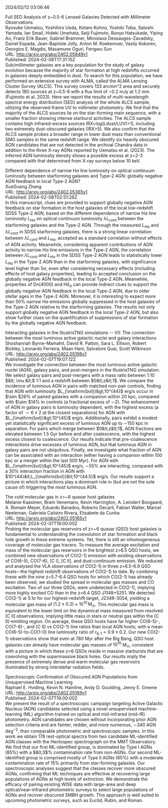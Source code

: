 2024/02/12 03:06:46  

Full SED Analysis of z~0.5-6 Lensed Galaxies Detected with Millimeter
  Observations  
Ryosuke Uematsu, Yoshihiro Ueda, Kotaro Kohno, Yoshiki Toba, Satoshi Yamada, Ian Smail, Hideki Umehata, Seiji Fujimoto, Bunyo Hatsukade, Yiping Ao, Franz Erik Bauer, Gabriel Brammer, Miroslava Dessauges-Zavadsky, Daniel Espada, Jean-Baptiste Jolly, Anton M. Koekemoer, Vasily Kokorev, Georgios E. Magdis, Masamune Oguri, Fengwu Sun  
URL: http://arxiv.org/abs/2402.05849v1  
Published: 2024-02-08T17:31:15Z  
  Sub/millimeter galaxies are a key population for the study of galaxy evolution because the majority of star formation at high redshifts occurred in galaxies deeply embedded in dust. To search for this population, we have performed an extensive survey with ALMA, called the ALMA Lensing Cluster Survey (ALCS). This survey covers 133 arcmin^2 area and securely detects 180 sources at z~0.5-6 with a flux limit of ~0.2 mJy at 1.2 mm (Fujimoto et al. 2023). Here we report the results of multi-wavelength spectral energy distribution (SED) analysis of the whole ALCS sample, utilizing the observed-frame UV to millimeter photometry. We find that the majority of the ALCS sources lie on the star-forming main sequence, with a smaller fraction showing intense starburst activities. The ALCS sample contains high infrared-excess sources IRX=log(Ldust/LUV)&gt;1), including two extremely dust-obscured galaxies (IRX&gt;5). We also confirm that the ALCS sample probes a broader range in lower dust mass than conventional SMG samples in the same redshift range. We identify six heavily obscured AGN candidates that are not detected in the archival Chandra data in addition to the three X-ray AGNs reported by Uematsu et al. (2023). The inferred AGN luminosity density shows a possible excess at z=2-3 compared with that determined from X-ray surveys below 10 keV.   

Different dependence of narrow H$α$ line luminosity on optical
  continuum luminosity between starforming galaxies and Type-2 AGN: globally
  negative AGN feedback in local Type-2 AGN?  
XueGuang Zhang  
URL: http://arxiv.org/abs/2402.05365v1  
Published: 2024-02-08T02:51:26Z  
  In this manuscript, clues are provided to support globally negative AGN feedback on star formation in the host galaxies of the local low-redshift SDSS Type-2 AGN, based on the different dependence of narrow H$\alpha$ line luminosity $L_{H\alpha}$ on optical continuum luminosity $\lambda L_{cont}$ between the starforming galaxies and the Type-2 AGN. Through the measured $L_{H\alpha}$ and $\lambda L_{cont}$ in SDSS starforming galaxies, there is a strong linear correlation between $\lambda L_{cont}$ and $L_{H\alpha}$, accepted as a standard correlation without effects of AGN activity. Meanwhile, considering apparent contributions of AGN activity to narrow H$\alpha$ line emissions in the Type-2 AGN, the correlation between $\lambda L_{cont}$ and $L_{H\alpha}$ in the SDSS Type-2 AGN leads to statistically lower $L_{H\alpha}$ in the Type-2 AGN than in the starforming galaxies, with significance level higher than 5$\sigma$, even after considering necessary effects (including effects of host galaxy properties), leading to accepted conclusion on the globally negative AGN feedback in the local Type-2 AGN. Meanwhile, properties of Dn(4000) and H$\delta_A$ can provide indirect clues to support the globally negative AGN feedback in the local Type-2 AGN, due to older stellar ages in the Type-2 AGN. Moreover, it is interesting to expect more than 50\% narrow H$\alpha$ emissions globally suppressed in the host galaxies of the Type-2 AGN relative to the starforming galaxies. The results not only support globally negative AGN feedback in the local Type-2 AGN, but also show further clues on the quantification of suppressions of star formation by the globally negative AGN feedback.   

Interacting galaxies in the IllustrisTNG simulations -- VII: The
  connection between the most luminous active galactic nuclei and galaxy
  interactions  
Shoshannah Byrne-Mamahit, David R. Patton, Sara L. Ellison, Robert Bickley, Leonardo Ferreira, Maan Hani, Salvatore Quai, Scott Wilkinson  
URL: http://arxiv.org/abs/2402.05196v1  
Published: 2024-02-07T19:07:12Z  
  We investigate the connection between the most luminous active galactic nuclei (AGN), galaxy pairs, and post-mergers in the IllustrisTNG simulation. We select galaxy pairs and post-mergers with a mass ratio between 1:10 $&lt; \mu &lt;$ 1:1 and a redshift between $0&lt;z&lt;1$. We compare the incidence of luminous AGN in pairs with matched non-pair controls, finding that AGN with luminosity $L_{\mathrm{bol}}&gt;10^{44}$ erg/s occur in $\sim $26\% of paired galaxies with a companion within 20 kpc, compared with $\sim $14\% in controls (a fractional excess of $\sim$2). The enhancement of AGN in galaxy pairs is luminosity dependent, with the highest excess (a factor of $\sim6\pm2$ at the closest separations) for AGN with $L_{\mathrm{bol}}&gt;10^{45}$ erg/s. Additionally, pairs exhibit a modest yet statistically significant excess of luminous AGN up to $\sim$150 kpc in separation. For pairs which merge between $0&lt;z&lt;1$, AGN fractions are elevated between 1.5 Gyr before and after coalescence, with the highest excess closest to coalescence. Our results indicate that pre-coalescence interactions drive excesses of luminous AGN, but that luminous AGN in galaxy pairs are not ubiquitous. Finally, we investigate what fraction of AGN can be associated with an interaction (either having a companion within 100 kpc or a merger within the last 500 Myr). For AGN with $L_{\mathrm{bol}}&gt;10^{45}$ erg/s, $\sim$55\% are interacting, compared with a 30\% interaction fraction in AGN with $10^{44}&lt;L_{\mathrm{bol}}&lt;10^{44.5}$ erg/s. Our results support a picture in which interactions play a dominant role in (but are not the sole cause of) triggering the most luminous AGN.   

The cold molecular gas in z&gt;~6 quasar host galaxies  
Melanie Kaasinen, Bram Venemans, Kevin Harrington, A. Leindert Boogaard, A. Romain Meyer, Eduardo Banados, Roberto Decarli, Fabian Walter, Marcel Neeleman, Gabriela Calistro Rivera, Elisabete da Cunha  
URL: http://arxiv.org/abs/2402.05165v1  
Published: 2024-02-07T19:00:00Z  
  Probing the molecular gas reservoirs of z&gt;~6 quasar (QSO) host galaxies is fundamental to understanding the coevolution of star formation and black hole growth in these extreme systems. Yet, there is still an inhomogeneous coverage of molecular gas tracers. To measure the average excitation and mass of the molecular gas reservoirs in the brightest z&gt;6.5 QSO hosts, we combined new observations of CO(2-1) emission with existing observations of CO(6-5), CO(7-6), [C I], [C II], and dust-continuum emission. We reduced and analysed the VLA observations of CO(2-1) in three z=6.5-6.9 QSO hosts--the highest redshift observations of CO(2-1) to date. By combining these with the nine z=5.7-6.4 QSO hosts for which CO(2-1) has already been observed, we studied the spread in molecular gas masses and CO excitation. Two of our three QSOs, were undetected in CO(2-1), implying more highly excited CO than in the z=6.4 QSO J1148+5251. We detected CO(2-1) at $5.1\sigma$ for our highest-redshift target, J2348-3054, yielding a molecular gas mass of $(1.2\pm0.2)\times 10^{10}\, \mathrm{M}_\odot$. This molecular gas mass is equivalent to the lower limit on the dynamical mass measured from resolved [C II] observations, implying little mass in stars or neutral gas within the [C II]-emitting region. On average, these QSO hosts have far higher CO(6-5)-, CO(7-6)-, and [C II] vs CO(2-1) line ratios than local AGN hosts; with a mean CO(6-5)-to-CO(1-0) line luminosity ratio of $r_{6,1}=0.9\pm0.2$. Our new CO(2-1) observations show that even at 780 Myr after the Big Bang, QSO host galaxies can already have molecular gas masses of $10^{10}$ M$_\odot$, consistent with a picture in which these z&gt;6 QSOs reside in massive starbursts that are coevolving with the supermassive black holes. Our results imply the presence of extremely dense and warm molecular gas reservoirs illuminated by strong interstellar radiation fields.   

Spectroscopic Confirmation of Obscured AGN Populations from Unsupervised
  Machine Learning  
Raphael E. Hviding, Kevin N. Hainline, Andy D. Goulding, Jenny E. Greene  
URL: http://arxiv.org/abs/2402.05169v1  
Published: 2024-02-07T19:00:00Z  
  We present the result of a spectroscopic campaign targeting Active Galactic Nucleus (AGN) candidates selected using a novel unsupervised machine-learning (ML) algorithm trained on optical and mid-infrared (mid-IR) photometry. AGN candidates are chosen without incorporating prior AGN selection criteria and are fainter, redder, and more numerous, $\sim$340 AGN deg$^{-2}$, than comparable photometric and spectroscopic samples. In this work we obtain 178 rest-optical spectra from two candidate ML-identified AGN classes with the Hectospec spectrograph on the MMT Observatory. We find that our first ML-identified group, is dominated by Type I AGNs (85%) with a $&lt;3$% contamination rate from non-AGNs. Our second ML-identified group is comprised mostly of Type II AGNs (65%) with a moderate contamination rate of 15% primarily from star-forming galaxies. Our spectroscopic analyses suggest that the classes recover more obscured AGNs, confirming that ML techniques are effective at recovering large populations of AGNs at high levels of extinction. We demonstrate the efficacy of pairing existing WISE data with large-area and deep optical/near-infrared photometric surveys to select large populations of AGNs and recover obscured SMBH growth. This approach is well suited to upcoming photometric surveys, such as Euclid, Rubin, and Roman.   

